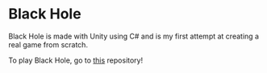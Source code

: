 # Black Hole

Black Hole is made with Unity using C# and is my first attempt at creating a real game from scratch.

To play Black Hole, go to [this](https://github.com/xyntechx/BlackHole-Game) repository!
